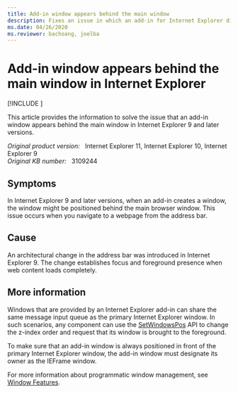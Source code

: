 ```yaml
---
title: Add-in window appears behind the main window
description: Fixes an issue in which an add-in for Internet Explorer displays its window behind the main window.
ms.date: 04/26/2020
ms.reviewer: bachoang, joelba
---
```

# Add-in window appears behind the main window in Internet Explorer

[!INCLUDE [](../../../includes/browsers-important.md)]

This article provides the information to solve the issue that an add-in window appears behind the main window in Internet Explorer 9 and later versions.

_Original product version:_ &nbsp; Internet Explorer 11, Internet Explorer 10, Internet Explorer 9  
_Original KB number:_ &nbsp; 3109244

## Symptoms

In Internet Explorer 9 and later versions, when an add-in creates a window, the window might be positioned behind the main browser window. This issue occurs when you navigate to a webpage from the address bar.

## Cause

An architectural change in the address bar was introduced in Internet Explorer 9. The change establishes focus and foreground presence when web content loads completely.

## More information

Windows that are provided by an Internet Explorer add-in can share the same message input queue as the primary Internet Explorer window. In such scenarios, any component can use the [SetWindowsPos](/windows/win32/api/winuser/nf-winuser-setwindowpos) API to change the z-index order and request that its window is brought to the foreground.

To make sure that an add-in window is always positioned in front of the primary Internet Explorer window, the add-in window must designate its owner as the IEFrame window.

For more information about programmatic window management, see [Window Features](/windows/win32/winmsg/window-features).
